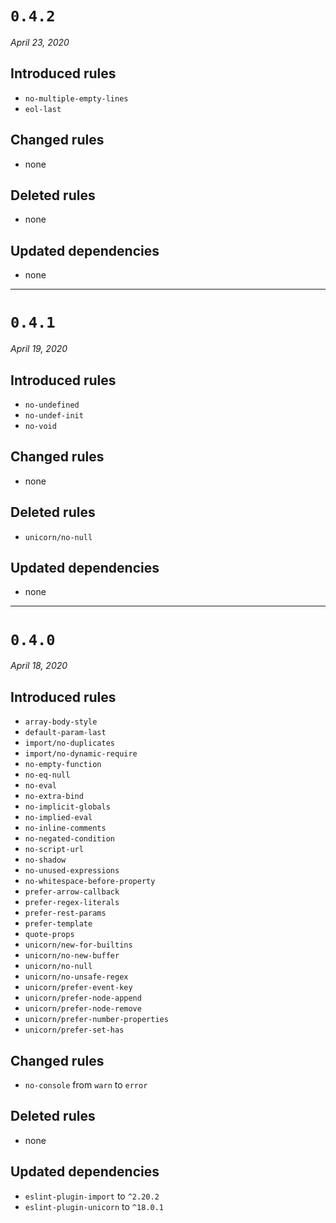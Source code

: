 # `0.4.2`

_April 23, 2020_

## Introduced rules

-   `no-multiple-empty-lines`
-   `eol-last`

## Changed rules

-   none

## Deleted rules

-   none

## Updated dependencies

-   none

* * *

# `0.4.1`

_April 19, 2020_

## Introduced rules

-   `no-undefined`
-   `no-undef-init`
-   `no-void`

## Changed rules

-   none

## Deleted rules

-   `unicorn/no-null`

## Updated dependencies

-   none

* * *

# `0.4.0`

_April 18, 2020_

## Introduced rules

-   `array-body-style`
-   `default-param-last`
-   `import/no-duplicates`
-   `import/no-dynamic-require`
-   `no-empty-function`
-   `no-eq-null`
-   `no-eval`
-   `no-extra-bind`
-   `no-implicit-globals`
-   `no-implied-eval`
-   `no-inline-comments`
-   `no-negated-condition`
-   `no-script-url`
-   `no-shadow`
-   `no-unused-expressions`
-   `no-whitespace-before-property`
-   `prefer-arrow-callback`
-   `prefer-regex-literals`
-   `prefer-rest-params`
-   `prefer-template`
-   `quote-props`
-   `unicorn/new-for-builtins`
-   `unicorn/no-new-buffer`
-   `unicorn/no-null`
-   `unicorn/no-unsafe-regex`
-   `unicorn/prefer-event-key`
-   `unicorn/prefer-node-append`
-   `unicorn/prefer-node-remove`
-   `unicorn/prefer-number-properties`
-   `unicorn/prefer-set-has`

## Changed rules

-   `no-console` from `warn` to `error`

## Deleted rules

-   none

## Updated dependencies

-   `eslint-plugin-import` to `^2.20.2`
-   `eslint-plugin-unicorn` to `^18.0.1`

